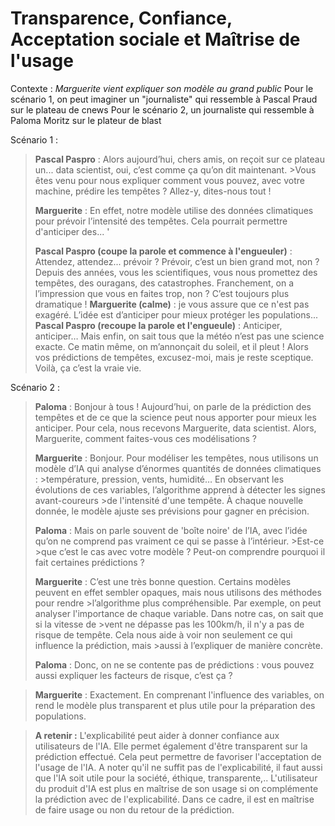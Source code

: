 # Transparence, Confiance, Acceptation sociale et Maîtrise de l'usage

Contexte : *Marguerite vient expliquer son modèle au grand public*
Pour le scénario 1, on peut imaginer un "journaliste" qui ressemble à Pascal Praud sur le plateau de cnews
Pour le scénario 2, un journaliste qui ressemble à Paloma Moritz sur le plateur de blast

Scénario 1 : 

>**Pascal Paspro** : Alors aujourd’hui, chers amis, on reçoit sur ce plateau un... data scientist, oui, c’est comme ça qu’on dit maintenant. >Vous êtes venu pour nous expliquer comment vous pouvez, avec votre machine, prédire les tempêtes ? Allez-y, dites-nous tout !
>
>**Marguerite** : En effet, notre modèle utilise des données climatiques pour prévoir l’intensité des tempêtes. Cela pourrait permettre d'anticiper des... '
>
>**Pascal Paspro (coupe la parole et commence à l'engueuler)** : Attendez, attendez... prévoir ? Prévoir, c’est un bien grand mot, non ? Depuis des années, vous les scientifiques, vous nous promettez des tempêtes, des ouragans, des catastrophes. Franchement, on a l’impression que vous en faites trop, non ? C’est toujours plus dramatique !
>**Marguerite (calme)** : je vous assure que ce n'est pas exagéré. L’idée est d’anticiper pour mieux protéger les populations...
>**Pascal Paspro (recoupe la parole et l'engueule)** : Anticiper, anticiper… Mais enfin, on sait tous que la météo n’est pas une science exacte. Ce matin même, on m’annonçait du soleil, et il pleut ! Alors vos prédictions de tempêtes, excusez-moi, mais je reste sceptique. Voilà, ça c’est la vraie vie.

Scénario 2 : 

>**Paloma** : Bonjour à tous ! Aujourd’hui, on parle de la prédiction des tempêtes et de ce que la science peut nous apporter pour mieux les anticiper. Pour cela, nous recevons Marguerite, data scientist. Alors, Marguerite, comment faites-vous ces modélisations ?
>
>**Marguerite** : Bonjour. Pour modéliser les tempêtes, nous utilisons un modèle d’IA qui analyse d’énormes quantités de données climatiques : >température, pression, vents, humidité… En observant les évolutions de ces variables, l’algorithme apprend à détecter les signes avant-coureurs >de l'intensité d'une tempête. À chaque nouvelle donnée, le modèle ajuste ses prévisions pour gagner en précision.
>
>**Paloma** : Mais on parle souvent de 'boîte noire' de l’IA, avec l’idée qu’on ne comprend pas vraiment ce qui se passe à l’intérieur. >Est-ce >que c’est le cas avec votre modèle ? Peut-on comprendre pourquoi il fait certaines prédictions ?
>
>**Marguerite** : C’est une très bonne question. Certains modèles peuvent en effet sembler opaques, mais nous utilisons des méthodes pour rendre >l’algorithme plus compréhensible. Par exemple, on peut analyser l'importance de chaque variable. Dans notre cas, on sait que si la vitesse de >vent ne dépasse pas les 100km/h, il n'y a pas de risque de tempête. Cela nous aide à voir non seulement ce qui influence la prédiction, mais >aussi à l’expliquer de manière concrète.
>
>**Paloma** : Donc, on ne se contente pas de prédictions : vous pouvez aussi expliquer les facteurs de risque, c’est ça ?

>**Marguerite** : Exactement. En comprenant l'influence des variables, on rend le modèle plus transparent et plus utile pour la préparation des populations.

> **A retenir :** L'explicabilité peut aider à donner confiance aux utilisateurs de l'IA. Elle permet également d'être transparent sur 
la prédiction effectué. Cela peut permettre de favoriser l'acceptation de l'usage de l'IA. 
A noter qu'il ne suffit pas de l'explicabilité, il faut aussi que l'IA soit utile pour la société, éthique, transparente,..
L'utilisateur du produit d'IA est plus en maîtrise de son usage si on complémente la prédiction avec de l'explicabilité. Dans ce cadre, il est en maîtrise de faire usage ou non du retour de la prédiction.
